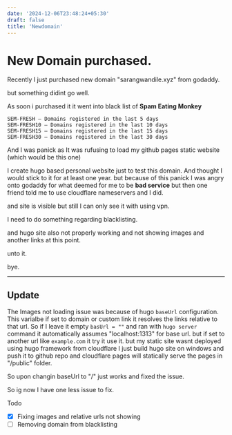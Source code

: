 ```yaml
---
date: '2024-12-06T23:48:24+05:30'
draft: false
title: 'Newdomain'
---
```


# New Domain purchased.

Recently I just purchased new domain "sarangwandile.xyz" from godaddy.

but something didint go well.

As soon i purchased it it went into black list of **Spam Eating Monkey**

```
SEM-FRESH — Domains registered in the last 5 days
SEM-FRESH10 — Domains registered in the last 10 days
SEM-FRESH15 — Domains registered in the last 15 days
SEM-FRESH30 — Domains registered in the last 30 days

```

And I was panick as It was rufusing to load my github pages static website (which would be this one)

I create hugo based personal website just to test this domain. And thought I would stick to it for at least one year.
but because of this panick I was angry onto godaddy for what deemed for me to be **bad service**
but then one friend told me to use cloudflare nameservers and I did.

and site is visible but still I can only see it with using vpn.

I need to do something regarding blacklisting.

and hugo site also not properly working and not showing images and another links at this point.

unto it.

bye.

***

## Update 
The Images not loading issue was because of hugo `baseUrl` configuration. 
This varialbe if set to domain or custom link it resolves the links relative to that url.
So if I leave it empty `basUrl = ""` and ran with `hugo server` command it automatically assumes "localhost:1313" for base url. but if set to another url like `example.com` it try it use it.
but my static site wasnt deployed using hugo framework from cloudflare I just build hugo site on windows and push it to github repo and cloudflare pages will statically serve the pages in "/public" folder.

So upon changin baseUrl to "/" just works and fixed the issue.
 
So ig now I have one less issue to fix.

Todo
- [x] Fixing images and relative urls not showing
- [ ] Removing domain from blacklisting  
